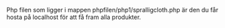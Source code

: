 

Php filen som ligger i mappen phpfilen/php1/spralligcloth.php är den du får hosta på localhost för att få fram alla produkter. 

